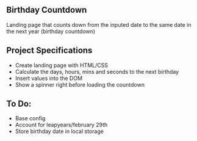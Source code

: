 ## Birthday Countdown
Landing page that counts down from the inputed date to the same date in the next year (birthday countdown)

## Project Specifications

- Create landing page with HTML/CSS
- Calculate the days, hours, mins and seconds to the next birthday
- Insert values into the DOM
- Show a spinner right before loading the countdown

## To Do:
- Base config
- Account for leapyears/february 29th
- Store birthday date in local storage
